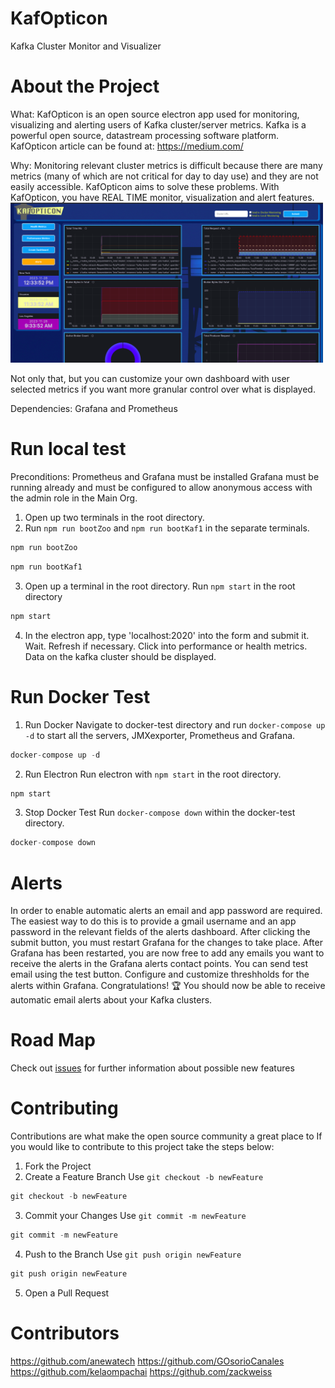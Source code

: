 # KafOpticon
Kafka Cluster Monitor and Visualizer

# About the Project
What:
KafOpticon is an open source electron app used for monitoring, visualizing and alerting users of Kafka cluster/server metrics.
Kafka is a powerful open source, datastream processing software platform.
KafOpticon article can be found at: https://medium.com/

Why:
Monitoring relevant cluster metrics is difficult because there are many metrics (many of which are not critical for day to day use)
and they are not easily accessible.
KafOpticon aims to solve these problems. With KafOpticon, you have REAL TIME monitor, visualization and alert features.
  <br><img src="./assets/KafOpticon Sample1.png" width="500px"></img>  

Not only that, but you can customize your own dashboard with user selected metrics if you want more granular control over what is displayed.

Dependencies: Grafana and Prometheus

# Run local test
Preconditions: Prometheus and Grafana must be installed
Grafana must be running already and must be configured to allow anonymous access with the admin role in the Main Org.

1. Open up two terminals in the root directory.
2. Run `npm run bootZoo` and `npm run bootKaf1` in the separate terminals.
```javascript
npm run bootZoo
```
```javascript
npm run bootKaf1
```
3. Open up a terminal in the root directory.
Run `npm start` in the root directory
```javascript
npm start
```
4. In the electron app, type 'localhost:2020' into the form and submit it.
Wait.
Refresh if necessary.
Click into performance or health metrics. Data on the kafka cluster should be displayed.

# Run Docker Test
1. Run Docker
Navigate to docker-test directory and run `docker-compose up -d` to start all the servers, JMXexporter, Prometheus and Grafana.
```javascript 
docker-compose up -d
```
2. Run Electron
Run electron with `npm start` in the root directory.
```javascript
npm start
```
3. Stop Docker Test
Run `docker-compose down` within the docker-test directory.
```javascript
docker-compose down
```
# Alerts
In order to enable automatic alerts an email and app password are required. The easiest way to do this is to provide a gmail username and an app password
in the relevant fields of the alerts dashboard. After clicking the submit button, you must restart Grafana for the changes to take place.
After Grafana has been restarted, you are now free to add any emails you want to receive the alerts in the Grafana alerts contact points.
You can send test email using the test button.
Configure and customize threshholds for the alerts within Grafana. 
Congratulations! 🏆️ You should now be able to receive automatic email alerts about your Kafka clusters.

# Road Map
Check out [issues](https://github.com/oslabs-beta/KafOpticon/issues) for further information about possible new features


# Contributing
Contributions are what make the open source community a great place to 
If you would like to contribute to this project take the steps below:
1. Fork the Project 
2. Create a Feature Branch 
Use `git checkout -b newFeature`    
```javascript
git checkout -b newFeature
```
3. Commit your Changes
Use `git commit -m newFeature`
```javascript
git commit -m newFeature
```
4. Push to the Branch
Use `git push origin newFeature`
```javascript
git push origin newFeature
```
5. Open a Pull Request

# Contributors
https://github.com/anewatech
https://github.com/GOsorioCanales
https://github.com/kelaompachai
https://github.com/zackweiss